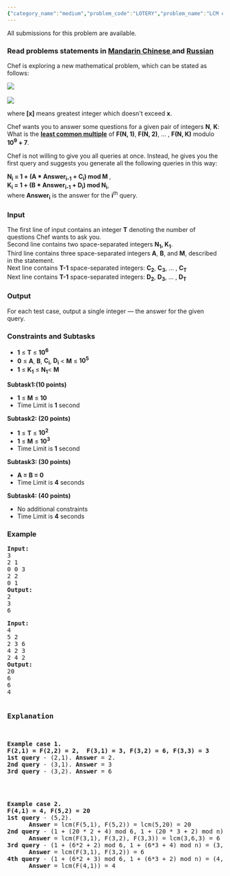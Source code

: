 ```yaml
---
{"category_name":"medium","problem_code":"LOTERY","problem_name":"LCM equation","languages_supported":{"0":"ADA","1":"ASM","2":"BASH","3":"BF","4":"C","5":"C99 strict","6":"CAML","7":"CLOJ","8":"CLPS","9":"CPP 4.3.2","10":"CPP 4.9.2","11":"CPP14","12":"CS2","13":"D","14":"ERL","15":"FORT","16":"FS","17":"GO","18":"HASK","19":"ICK","20":"ICON","21":"JAVA","22":"JS","23":"LISP clisp","24":"LISP sbcl","25":"LUA","26":"NEM","27":"NICE","28":"NODEJS","29":"PAS fpc","30":"PAS gpc","31":"PERL","32":"PERL6","33":"PHP","34":"PIKE","35":"PRLG","36":"PYPY","37":"PYTH","38":"PYTH 3.4","39":"RUBY","40":"SCALA","41":"SCM chicken","42":"SCM guile","43":"SCM qobi","44":"ST","45":"TCL","46":"TEXT","47":"WSPC"},"max_timelimit":"1 - 4","source_sizelimit":50000,"problem_author":"kaizer","problem_tester":null,"date_added":"5-09-2015","tags":{"0":"kaizer","1":"lcm","2":"medium","3":"oct15","4":"segment"},"editorial_url":"http://discuss.codechef.com/problems/LOTERY","time":{"view_start_date":1444642200,"submit_start_date":1444642200,"visible_start_date":1444642200,"end_date":1735669800},"layout":"problem"}
---
```

<span class="solution-visible-txt">All submissions for this problem are available.</span><h3> Read problems statements in <a target="_blank" href="http://www.codechef.com/download/translated/OCT15/mandarin/LOTERY.pdf">Mandarin Chinese </a> and <a target="_blank" href="http://www.codechef.com/download/translated/OCT15/russian/LOTERY.pdf">Russian</a> </h3>
<p>Chef is exploring a new mathematical problem, which can be stated as follows:</p>
<p>
<img src ="http://mathurl.com/ok7rd4a.png" /><br />
<br />
<img src="http://mathurl.com/nz4fycw.png" /> </p>
<p>where <b>[x]</b> means greatest integer which doesn't exceed <b>x</b>.
</p>
<p>
Chef wants you to answer some questions for a given pair of integers <b>N</b>, <b>K</b>:<br />
What is the <a href = "https://en.wikipedia.org/wiki/Least_common_multiple"> <b> least common multiple</b></a> of <b>F(N, 1)</b>, <b>F(N, 2)</b>, ... , <b>F(N, K)</b> modulo <b>10<sup>9</sup> + 7</b>.
</p>
<p>Chef is not willing to give you all queries at once. Instead, he gives you the first query and suggests you generate all the following queries in this way:</p>
<p>
<b>N<sub>i</sub> = 1 + (A * Answer<sub>i-1</sub> + C<sub>i</sub>) mod M </b>,<br />
<b>K<sub>i</sub> = 1 + (B * Answer<sub>i-1</sub> + D<sub>i</sub>) mod N<sub>i</sub></b>, <br />
where <b>Answer<sub>i</sub></b> is the answer for the <b>i</b><sup>th</sup> query.
</p>
<h3>Input</h3>
<p>
The first line of input contains an integer <b>T</b> denoting the number of questions Chef wants to ask you. <br />
Second line contains two space-separated integers <b>N<sub>1</sub>, K<sub>1</sub></b>.<br />
Third line contains three space-separated integers <b>A</b>, <b>B</b>, and <b>M</b>, described in the statement.<br />
Next line contains <b>T-1</b> space-separated integers: <b>C<sub>2</sub></b>, <b>C<sub>3</sub></b>, ... , <b>C<sub>T</sub></b><br />
Next line contains <b>T-1</b> space-separated integers: <b>D<sub>2</sub></b>, <b>D<sub>3</sub></b>, ... , <b>D<sub>T</sub></b>
</p>
<h3>Output</h3>
<p>
For each test case, output a single integer — the answer for the given query.
</p>
<h3>Constraints and Subtasks</h3>
<ul>
<li><b>1</b> ≤ <b>T</b> ≤ <b>10<sup>6</sup></b></li>
<li><b>0</b> ≤ <b>A</b>, <b>B</b>, <b>C<sub>i</sub></b>, <b>D<sub>i</sub></b> &lt; <b>M</b> ≤  <b>10<sup>5</sup></b></li>
<li><b>1</b> ≤ <b>K<sub>1</sub></b> ≤ <b>N<sub>1</sub></b>&lt; <b>M</b></li>
</ul>
<p></p>
<p><b>Subtask1:(10 points) </b></p>
<ul>
<li><b>1</b> ≤ <b>M</b> ≤ <b>10</b></li>
<li>Time Limit is <b>1</b> second</li>
</ul>
<p></p>
<p><b>Subtask2: (20 points)</b></p>
<ul>
<li><b>1</b> ≤ <b>T</b> ≤ <b>10<sup>2</sup></b></li>
<li><b>1</b> ≤ <b>M</b> ≤ <b>10<sup>3</sup></b></li>
<li>Time Limit is <b>1</b> second</li>
</ul>
<p></p>
<p><b>Subtask3: (30 points)</b></p>
<ul>
<li><b>A = B = 0</b></li>
<li>Time Limit is <b>4</b> seconds</li>
</ul>
<p></p>
<p><b>Subtask4: (40 points)</b></p>
<ul>
<li>No additional constraints</li>
<li>Time Limit is <b>4</b> seconds</li>
</ul>
<h3>Example</h3>
<pre><b>Input:</b>
<tt>3
2 1
0 0 3
2 2
0 1</tt>
<b>Output:</b>
<tt>2
3
6</tt>
</pre><p></p>
<pre><b>Input:</b>
<tt>4
5 2
2 3 6
4 2 3
2 4 2</tt>
<b>Output:</b>
<tt>20
6
6
4</tt>

<h3>Explanation</h3>
<p><b>Example case 1.</b> 
<b>F(2,1) = F(2,2) = 2,  F(3,1) = 3, F(3,2) = 6, F(3,3) = 3</b>
<b>1st query</b> - (2,1). <b>Answer</b> = 2.
<b>2nd query</b> - (3,1). <b>Answer</b> = 3
<b>3rd query</b> - (3,2). <b>Answer</b> = 6
</p>

<p><b>Example case 2.</b> 
<b>F(4,1) = 4, F(5,2) = 20</b>
<b>1st query</b> - (5,2). 
      <b>Answer</b> = lcm(F(5,1), F(5,2)) = lcm(5,20) = 20
<b>2nd query</b> - (1 + (20 * 2 + 4) mod 6, 1 + (20 * 3 + 2) mod n) = (3, 3). 
      <b>Answer</b> = lcm(F(3,1), F(3,2), F(3,3)) = lcm(3,6,3) = 6
<b>3rd query</b> - (1 + (6*2 + 2) mod 6, 1 + (6*3 + 4) mod n) = (3,2). 
      <b>Answer</b> = lcm(F(3,1), F(3,2)) = 6
<b>4th query</b> - (1 + (6*2 + 3) mod 6, 1 + (6*3 + 2) mod n) = (4,1).
      <b>Answer</b> = lcm(F(4,1)) = 4
</p></pre>